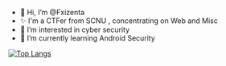 - 👋 Hi, I’m @Fxizenta
- ✨ I'm a CTFer from SCNU , concentrating on Web and Misc
- 👀 I’m interested in cyber security
- 🌱 I’m currently learning Android Security

[![Top Langs](https://github-readme-stats.vercel.app/api/top-langs/?username=Fxizenta)](https://github.com/Fxizenta/github-readme-stats)
<!---
Fxizenta/Fxizenta is a ✨ special ✨ repository because its `README.md` (this file) appears on your GitHub profile.
You can click the Preview link to take a look at your changes.
--->

